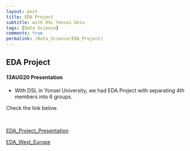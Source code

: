 ```yaml
---
layout: post
title: EDA Project
subtitle: with DSL Yonsei Univ.
tags: [Data Science]
comments: true
permalink: /Data_Science/EDA_Project/
---
```


## EDA Project



#### 13AUG20 Presentation



- With DSL in Yonsei University, we had EDA Project with separating 4th members into 6 groups. 

Check the link below.

<br>

[EDA_Project_Presentation](https://semper-16.github.io/pdf/EDA_Project.pdf)

[EDA_West_Europe](https://semper-16.github.io/html/West_Europe.html)